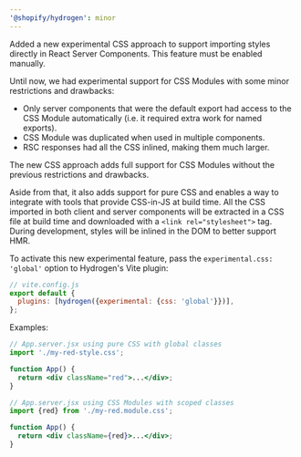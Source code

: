 ```yaml
---
'@shopify/hydrogen': minor
---
```


Added a new experimental CSS approach to support importing styles directly in React Server Components. This feature must be enabled manually.

Until now, we had experimental support for CSS Modules with some minor restrictions and drawbacks:

- Only server components that were the default export had access to the CSS Module automatically (i.e. it required extra work for named exports).
- CSS Module was duplicated when used in multiple components.
- RSC responses had all the CSS inlined, making them much larger.

The new CSS approach adds full support for CSS Modules without the previous restrictions and drawbacks.

Aside from that, it also adds support for pure CSS and enables a way to integrate with tools that provide CSS-in-JS at build time. All the CSS imported in both client and server components will be extracted in a CSS file at build time and downloaded with a `<link rel="stylesheet">` tag. During development, styles will be inlined in the DOM to better support HMR.

To activate this new experimental feature, pass the `experimental.css: 'global'` option to Hydrogen's Vite plugin:

```js
// vite.config.js
export default {
  plugins: [hydrogen({experimental: {css: 'global'}})],
};
```

Examples:

```jsx
// App.server.jsx using pure CSS with global classes
import './my-red-style.css';

function App() {
  return <div className="red">...</div>;
}
```

```jsx
// App.server.jsx using CSS Modules with scoped classes
import {red} from './my-red.module.css';

function App() {
  return <div className={red}>...</div>;
}
```
